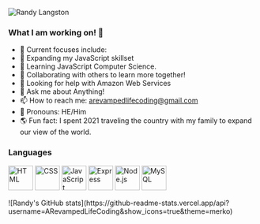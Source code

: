 ![Randy Langston](https://user-images.githubusercontent.com/83686830/137592107-081f8785-c7c1-4200-806b-da665687177b.png)



### What I am working on! 👋


- 🔬  Current focuses include: 
- 🌌  Expanding my JavaScript skillset
- 🌱  Learning JavaScript Computer Science.
- 👯  Collaborating with others to learn more together!
- 🤔  Looking for help with Amazon Web Services
- 💬  Ask me about Anything!
- 📫  How to reach me: arevampedlifecoding@gmail.com
- 👨  Pronouns: HE/Him
- 🌎  Fun fact: I spent 2021 traveling the country with my family to expand our view of the world.


### Languages 
<div style="margin: 1em 0;">
  <image src="https://raw.githubusercontent.com/github/explore/80688e429a7d4ef2fca1e82350fe8e3517d3494d/topics/html/html.png" alt="HTML" width="50" />
  <image src="https://raw.githubusercontent.com/github/explore/80688e429a7d4ef2fca1e82350fe8e3517d3494d/topics/css/css.png" alt="CSS" width="50" />
  <image src="https://raw.githubusercontent.com/github/explore/80688e429a7d4ef2fca1e82350fe8e3517d3494d/topics/javascript/javascript.png" alt="JavaScript" width="50" />
  <image src="https://raw.githubusercontent.com/github/explore/80688e429a7d4ef2fca1e82350fe8e3517d3494d/topics/express/express.png" alt="Express" width="50" />
  <image src="https://raw.githubusercontent.com/github/explore/80688e429a7d4ef2fca1e82350fe8e3517d3494d/topics/nodejs/nodejs.png" alt="Node.js" width="50" />
  <image src="https://raw.githubusercontent.com/github/explore/80688e429a7d4ef2fca1e82350fe8e3517d3494d/topics/mysql/mysql.png" alt="MySQL" width="50" />
</div>
![Randy's GitHub stats](https://github-readme-stats.vercel.app/api?username=ARevampedLifeCoding&show_icons=true&theme=merko)
